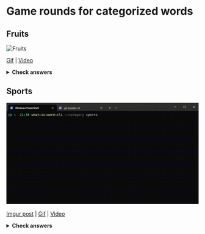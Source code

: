 # Game rounds for categorized words

## Fruits

![Fruits](../../media/categorized/what-is-word-cli-fruits-round.gif)

[Gif](../../media/categorized/what-is-word-cli-fruits-round.gif) | [Video](../../media/categorized/what-is-word-cli-fruits-round.mp4)

<details>
  <summary><strong>Check answers</strong></summary>

[Fruits answers](../../media/categorized/answers/what-is-word-cli-fruits-round-answers.gif)
</details>

## Sports

![Sports](../../media/categorized/what-is-word-cli-sports-round.gif)

[Imgur post](https://imgur.com/a/gmnBQ8M) | [Gif](../../media/categorized/what-is-word-cli-sports-round.gif) | [Video](../../media/categorized/what-is-word-cli-sports-round.mp4)

<details>
  <summary><strong>Check answers</strong></summary>

[Sports answers](../../media/categorized/answers/what-is-word-cli-sports-round-answers.gif)
</details>

